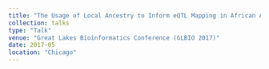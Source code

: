 ```yaml
---
title: "The Usage of Local Ancestry to Inform eQTL Mapping in African Americans"
collection: talks
type: "Talk"
venue: "Great Lakes Bioinformatics Conference (GLBIO 2017)"
date: 2017-05
location: "Chicago"
---
```


